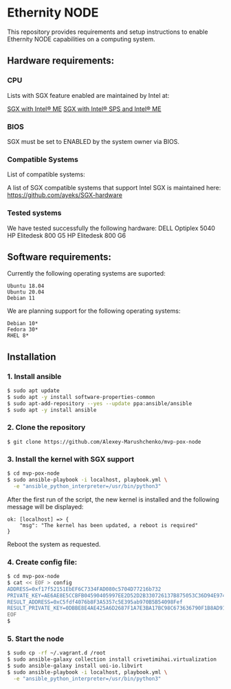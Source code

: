# Ethernity NODE

This repository provides requirements and setup instructions to enable Ethernity NODE capabilities on a computing system.

## Hardware requirements:

### CPU

Lists with SGX feature enabled are maintained by Intel at: 

[SGX with Intel® ME](https://ark.intel.com/content/www/us/en/ark/search/featurefilter.html?productType=873&2_SoftwareGuardExtensions=Yes%20with%20Intel%C2%AE%20ME)
[SGX with Intel® SPS and Intel® ME](https://ark.intel.com/content/www/us/en/ark/search/featurefilter.html?productType=873&2_SoftwareGuardExtensions=Yes%20with%20both%20)

### BIOS

SGX must be set to ENABLED by the system owner via BIOS.

### Compatible Systems

List of compatible systems:

A list of SGX compatible systems that support Intel SGX is maintained here:
<https://github.com/ayeks/SGX-hardware>

### Tested systems

We have tested successfully the following hardware:
DELL Optiplex 5040
HP Elitedesk 800 G5
HP Elitedesk 800 G6

## Software requirements:

Currently the following operating systems are suported:

```
Ubuntu 18.04
Ubuntu 20.04
Debian 11

```

We are planning support for the following operating systems:

```
Debian 10*
Fedora 30*
RHEL 8*

```

## Installation

### 1. Install ansible

```bash
$ sudo apt update
$ sudo apt -y install software-properties-common
$ sudo apt-add-repository --yes --update ppa:ansible/ansible
$ sudo apt -y install ansible
```


### 2. Clone the repository

```
$ git clone https://github.com/Alexey-Marushchenko/mvp-pox-node
```


### 3. Install the kernel with SGX support

```bash
$ cd mvp-pox-node
$ sudo ansible-playbook -i localhost, playbook.yml \
  -e "ansible_python_interpreter=/usr/bin/python3"
```

After the first run of the script, the new kernel is installed and the following message will be displayed:

```
ok: [localhost] => {
    "msg": "The kernel has been updated, a reboot is required"
}
```

Reboot the system as requested.


### 4. Create config file:

```bash
$ cd mvp-pox-node
$ cat << EOF > config
ADDRESS=0xf17f52151EbEF6C7334FAD080c5704D77216b732
PRIVATE_KEY=AE6AE8E5CCBFB04590405997EE2D52D2B330726137B875053C36D94E974D162F
RESULT_ADDRESS=0xC5fdf4076b8F3A5357c5E395ab970B5B54098Fef
RESULT_PRIVATE_KEY=0DBBE8E4AE425A6D2687F1A7E3BA17BC98C673636790F1B8AD91193C05875EF1
EOF
$
```


### 5. Start the node

```bash
$ sudo cp -rf ~/.vagrant.d /root
$ sudo ansible-galaxy collection install crivetimihai.virtualization
$ sudo ansible-galaxy install uoi-io.libvirt
$ sudo ansible-playbook -i localhost, playbook.yml \
  -e "ansible_python_interpreter=/usr/bin/python3"
```
